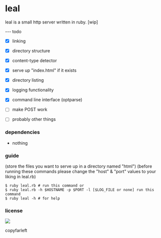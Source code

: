 # leal

leal is a small http server written in ruby. [wip]

--- todo
  * [x] linking 
  * [x] directory structure 
  * [x] content-type detector 
  * [x] serve up "index.html" if it exists 
  * [x] directory listing 
  * [x] logging functionality
  * [x] command line interface (optparse) 
  * [ ] make POST work
  * [ ] probably other things
  

### dependencies

* nothing

### guide
(store the files you want to serve up in a directory named "html")
(before running these commands please change the "host" & "port" values to your liking in leal.rb)
```
$ ruby leal.rb # run this command or
$ ruby leal.rb -h $HOSTNAME -p $PORT -l [$LOG_FILE or none] run this command
$ ruby leal -h # for help
```
### license
![](http://i.imgur.com/HdsLqoL.png)

copyfarleft
